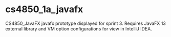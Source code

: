 # cs4850_1a_javafx
CS4850_JavaFX
javafx prototype displayed for sprint 3. Requires JavaFX 13 external library and VM option configurations for view in IntelliJ IDEA.
